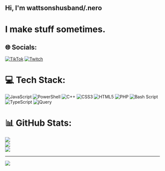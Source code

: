 ## Hi, I'm wattsonshusband/.nero 

# I make stuff sometimes.



## 🌐 Socials:
[![TikTok](https://img.shields.io/badge/TikTok-%23000000.svg?logo=TikTok&logoColor=white)](https://tiktok.com/@@wattsonhusband) [![Twitch](https://img.shields.io/badge/Twitch-%239146FF.svg?logo=Twitch&logoColor=white)](https://twitch.tv/wattsonshusbandttv) 

# 💻 Tech Stack:
![JavaScript](https://img.shields.io/badge/javascript-%23323330.svg?style=for-the-badge&logo=javascript&logoColor=%23F7DF1E) ![PowerShell](https://img.shields.io/badge/PowerShell-%235391FE.svg?style=for-the-badge&logo=powershell&logoColor=white) ![C++](https://img.shields.io/badge/c++-%2300599C.svg?style=for-the-badge&logo=c%2B%2B&logoColor=white) ![CSS3](https://img.shields.io/badge/css3-%231572B6.svg?style=for-the-badge&logo=css3&logoColor=white) ![HTML5](https://img.shields.io/badge/html5-%23E34F26.svg?style=for-the-badge&logo=html5&logoColor=white) ![PHP](https://img.shields.io/badge/php-%23777BB4.svg?style=for-the-badge&logo=php&logoColor=white) ![Bash Script](https://img.shields.io/badge/bash_script-%23121011.svg?style=for-the-badge&logo=gnu-bash&logoColor=white) ![TypeScript](https://img.shields.io/badge/typescript-%23007ACC.svg?style=for-the-badge&logo=typescript&logoColor=white) ![jQuery](https://img.shields.io/badge/jquery-%230769AD.svg?style=for-the-badge&logo=jquery&logoColor=white)
# 📊 GitHub Stats:
![](https://github-readme-stats.vercel.app/api?username=wattsonshusband&theme=dark&hide_border=false&include_all_commits=true&count_private=true)<br/>
![](https://nirzak-streak-stats.vercel.app/?user=wattsonshusband&theme=dark&hide_border=false)<br/>
![](https://github-readme-stats.vercel.app/api/top-langs/?username=wattsonshusband&theme=dark&hide_border=false&include_all_commits=true&count_private=true&layout=compact)

---
[![](https://visitcount.itsvg.in/api?id=wattsonshusband&icon=0&color=0)](https://visitcount.itsvg.in)

<!-- Proudly created with GPRM ( https://gprm.itsvg.in ) -->
